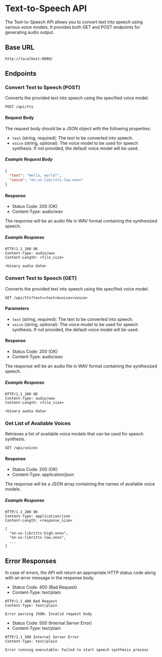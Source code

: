 # Text-to-Speech API

The Text-to-Speech API allows you to convert text into speech using various voice models. It provides both GET and POST endpoints for generating audio output.

## Base URL

```
http://localhost:8080/
```

## Endpoints

### Convert Text to Speech (POST)

Converts the provided text into speech using the specified voice model.

```
POST /api/tts
```

#### Request Body

The request body should be a JSON object with the following properties:

- `text` (string, required): The text to be converted into speech.
- `voice` (string, optional): The voice model to be used for speech synthesis. If not provided, the default voice model will be used.

##### Example Request Body

```json
{
  "text": "Hello, world!",
  "voice": "en-us-libritts-low.onnx"
}
```

#### Response

- Status Code: 200 (OK)
- Content-Type: audio/wav

The response will be an audio file in WAV format containing the synthesized speech.

##### Example Response

```
HTTP/1.1 200 OK
Content-Type: audio/wav
Content-Length: <file_size>

<binary audio data>
```

### Convert Text to Speech (GET)

Converts the provided text into speech using the specified voice model.

```
GET /api/tts?text=<text>&voice=<voice>
```

#### Parameters

- `text` (string, required): The text to be converted into speech.
- `voice` (string, optional): The voice model to be used for speech synthesis. If not provided, the default voice model will be used.

#### Response

- Status Code: 200 (OK)
- Content-Type: audio/wav

The response will be an audio file in WAV format containing the synthesized speech.

##### Example Response

```
HTTP/1.1 200 OK
Content-Type: audio/wav
Content-Length: <file_size>

<binary audio data>
```

### Get List of Available Voices

Retrieves a list of available voice models that can be used for speech synthesis.

```
GET /api/voices
```

#### Response

- Status Code: 200 (OK)
- Content-Type: application/json

The response will be a JSON array containing the names of available voice models.

##### Example Response

```
HTTP/1.1 200 OK
Content-Type: application/json
Content-Length: <response_size>

[
  "en-us-libritts-high.onnx",
  "en-us-libritts-low.onnx",
  ...
]
```

## Error Responses

In case of errors, the API will return an appropriate HTTP status code along with an error message in the response body.

- Status Code: 400 (Bad Request)
- Content-Type: text/plain

```
HTTP/1.1 400 Bad Request
Content-Type: text/plain

Error parsing JSON: Invalid request body
```

- Status Code: 500 (Internal Server Error)
- Content-Type: text/plain

```
HTTP/1.1 500 Internal Server Error
Content-Type: text/plain

Error running executable: Failed to start speech synthesis process
```
